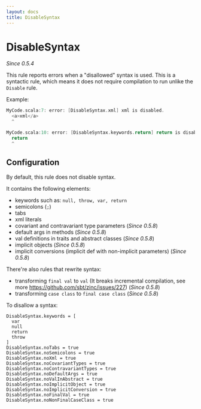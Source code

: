 ```yaml
---
layout: docs
title: DisableSyntax
---
```


# DisableSyntax

_Since 0.5.4_

This rule reports errors when a "disallowed" syntax is used. This is a syntactic rule, which means it does not require compilation to run unlike the `Disable` rule.

Example:

```scala
MyCode.scala:7: error: [DisableSyntax.xml] xml is disabled.
  <a>xml</a>
  ^
```

```scala
MyCode.scala:10: error: [DisableSyntax.keywords.return] return is disabled.
  return
  ^
```

## Configuration

By default, this rule does not disable syntax.

It contains the following elements:

* keywords such as: `null, throw, var, return`
* semicolons (`;`)
* tabs
* xml literals
* covariant and contravariant type parameters (_Since 0.5.8_)
* default args in methods (_Since 0.5.8_)
* val definitions in traits and abstract classes (_Since 0.5.8_)
* implicit objects (_Since 0.5.8_)
* implicit conversions (implicit def with non-implicit parameters) (_Since 0.5.8_)

There're also rules that rewrite syntax:

* transforming `final val` to `val` (It breaks incremental compilation, see more <https://github.com/sbt/zinc/issues/227>) (_Since 0.5.8_)
* transforming `case class` to `final case class` (_Since 0.5.8_)
 
To disallow a syntax:

```
DisableSyntax.keywords = [
  var
  null
  return
  throw
]
DisableSyntax.noTabs = true
DisableSyntax.noSemicolons = true
DisableSyntax.noXml = true
DisableSyntax.noCovariantTypes = true
DisableSyntax.noContravariantTypes = true
DisableSyntax.noDefaultArgs = true
DisableSyntax.noValInAbstract = true
DisableSyntax.noImplicitObject = true
DisableSyntax.noImplicitConversion = true
DisableSyntax.noFinalVal = true
DisableSyntax.noNonFinalCaseClass = true
```